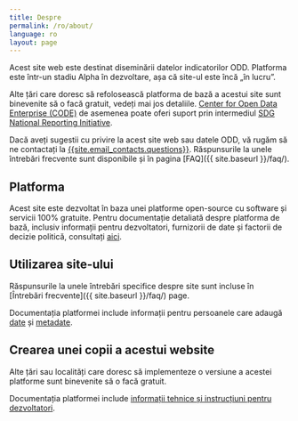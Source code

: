 ```yaml
---
title: Despre
permalink: /ro/about/
language: ro
layout: page
---
```


Acest site web este destinat diseminării datelor indicatorilor ODD. Platforma este într-un stadiu Alpha în dezvoltare, așa că site-ul este încă „în lucru”.

Alte țări care doresc să refolosească platforma de bază a acestui site sunt binevenite să o facă gratuit, vedeți mai jos detaliile. [Center for Open Data Enterprise (CODE)](http://www.opendataenterprise.org/) de asemenea poate oferi suport prin intermediul [SDG National Reporting Initiative](https://www.sdgreporting.org/).

Dacă aveți sugestii cu privire la acest site web sau datele ODD, vă rugăm să ne contactați la <a href="mailto:{{site.email_contacts.questions}}">{{site.email_contacts.questions}}</a>. Răspunsurile la unele întrebări frecvente sunt disponibile și în pagina [FAQ]({{ site.baseurl }}/faq/).


## Platforma

Acest site este dezvoltat în baza unei platforme open-source cu software și servicii 100% gratuite. Pentru documentație detaliată despre platforma de bază, inclusiv informații pentru dezvoltatori, furnizorii de date și factorii de decizie politică, consultați [aici](https://open-sdg.readthedocs.io).

## Utilizarea site-ului

Răspunsurile la unele întrebări specifice despre site sunt incluse în [Întrebări frecvente]({{ site.baseurl }}/faq/) page.

Documentația platformei include informații pentru persoanele care adaugă [date](https://open-sdg.readthedocs.io/en/latest/data-format/) și [metadate](https://open-sdg.readthedocs.io/en/latest/metadata-format/).

## Crearea unei copii a acestui website

Alte țări sau localități care doresc să implementeze o versiune a acestei platforme sunt binevenite să o facă gratuit.

Documentația platformei include [informații tehnice și instrucțiuni pentru dezvoltatori](https://open-sdg.readthedocs.io/en/latest/quick-start/).

